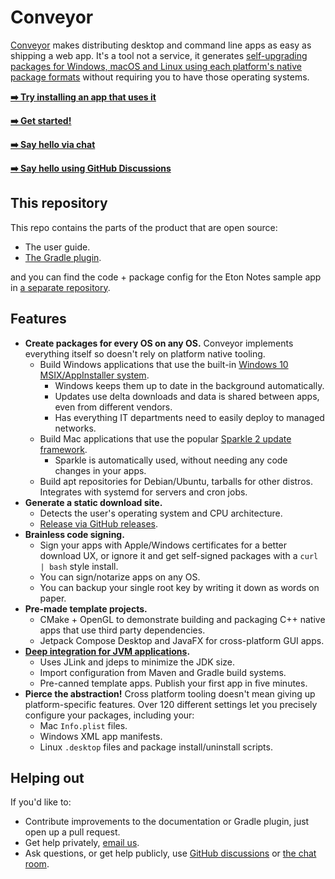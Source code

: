# Conveyor

[Conveyor](https://conveyor.hydraulic.dev) makes distributing desktop and command line apps as easy as shipping a web app. It's a tool not a
service, it generates [self-upgrading packages for Windows, macOS and Linux using each platform's native package formats](https://conveyor.hydraulic.dev/latest/outputs.md)
without requiring you to have those operating systems.

**[ ➡️ Try installing an app that uses it](https://downloads.hydraulic.dev/eton-sample/download.html)**

**[ ➡️ Get started!](https://conveyor.hydraulic.dev)**

**[ ➡️ Say hello via chat](https://hydraulic.zulipchat.com/#narrow/stream/329916-general)**

**[ ➡️ Say hello using GitHub Discussions](https://github.com/hydraulic-software/conveyor/discussions)**

## This repository

This repo contains the parts of the product that are open source:

* The user guide.
* [The Gradle plugin](gradle-plugin/README.md).

and you can find the code + package config for the Eton Notes sample app in [a separate repository](https://github.com/hydraulic-software/eton-desktop).

## Features

* **Create packages for every OS on any OS.** Conveyor implements everything itself so doesn't rely on platform native tooling.
    * Build Windows applications that use the built-in [Windows 10 MSIX/AppInstaller system](https://conveyor.hydraulic.dev/latest/outputs/).
        * Windows keeps them up to date in the background automatically.
        * Updates use delta downloads and data is shared between apps, even from different vendors.
        * Has everything IT departments need to easily deploy to managed networks.
    * Build Mac applications that use the popular [Sparkle 2 update framework](https://sparkle-project.org/).
        * Sparkle is automatically used, without needing any code changes in your apps.
    * Build apt repositories for Debian/Ubuntu, tarballs for other distros. Integrates with systemd for servers and cron jobs.
* **Generate a static download site.**
    * Detects the user's operating system and CPU architecture.
    * [Release via GitHub releases](https://conveyor.hydraulic.dev/latest/configs/download-pages/#publishing-through-github).
* **Brainless code signing.**
    * Sign your apps with Apple/Windows certificates for a better download UX, or ignore it and get self-signed packages with a `curl | bash` style install.
    * You can sign/notarize apps on any OS.
    * You can backup your single root key by writing it down as words on paper.
* **Pre-made template projects.**
    * CMake + OpenGL to demonstrate building and packaging C++ native apps that use third party dependencies.
    * Jetpack Compose Desktop and JavaFX for cross-platform GUI apps.
* **[Deep integration for JVM applications](https://conveyor.hydraulic.dev/latest/configs/jvm/).**
    * Uses JLink and jdeps to minimize the JDK size.
    * Import configuration from Maven and Gradle build systems.
    * Pre-canned template apps. Publish your first app in five minutes.
* **Pierce the abstraction!** Cross platform tooling doesn't mean giving up platform-specific features. Over 120 different settings let you precisely configure your packages, including your:
    * Mac `Info.plist` files.
    * Windows XML app manifests.
    * Linux `.desktop` files and package install/uninstall scripts.

## Helping out

If you'd like to:

* Contribute improvements to the documentation or Gradle plugin, just open up a pull request.
* Get help privately, [email us](mailto:contact@hydraulic.dev).
* Ask questions, or get help publicly, use [GitHub discussions](https://github.com/hydraulic-software/conveyor/discussions) or [the chat room](https://hydraulic.zulipchat.com/#narrow/stream/329916-general).
